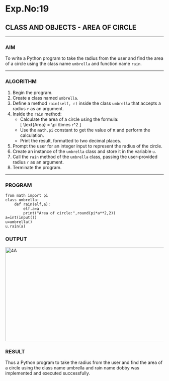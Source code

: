 # Exp.No:19  
## CLASS AND OBJECTS - AREA OF CIRCLE

---

### AIM  
To write a Python program to take the radius from the user and find the area of a circle using the class name `umbrella` and function name `rain`.

---

### ALGORITHM

1. Begin the program.  
2. Create a class named `umbrella`.  
3. Define a method `rain(self, r)` inside the class `umbrella` that accepts a radius `r` as an argument.  
4. Inside the `rain` method:  
   - Calculate the area of a circle using the formula:  
     \[ \text{Area} = \pi \times r^2 \]  
   - Use the `math.pi` constant to get the value of π and perform the calculation.  
   - Print the result, formatted to two decimal places.  
5. Prompt the user for an integer input to represent the radius of the circle.  
6. Create an instance of the `umbrella` class and store it in the variable `u`.  
7. Call the `rain` method of the `umbrella` class, passing the user-provided radius `r` as an argument.  
8. Terminate the program.

---

### PROGRAM

```
from math import pi
class umbrella:
    def rain(elf,a):
        elf.a=a
        print("Area of circle:",round(pi*a**2,2))
a=int(input())
u=umbrella()
u.rain(a)
```

### OUTPUT
<img width="1179" height="299" alt="4A" src="https://github.com/user-attachments/assets/925f87d3-98f7-4f61-a285-28f0a4bb1261" />



### RESULT
Thus a Python program to take the radius from the user and find the area of a circle using the class name umbrella and rain name dobby was implemented and executed successfully.



